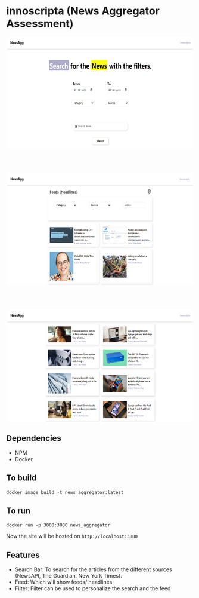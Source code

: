 # innoscripta (News Aggregator Assessment)
<p align="center">
    <img src="./public/news-landing.png"
        alt="News Landing"
        width="500"
        height="300"
    />
</p>
<br></br>
<p align="center">
    <img src="./public/news-feeds.png"
        alt="News Landing"
        width="500"
        height="300"
    />
</p>
<br></br>
<p align="center">
    <img src="./public/news-list.png"
        alt="News Landing"
        width="500"
        height="300"
    />
</p>

## Dependencies
- NPM
- Docker

## To build
```
docker image build -t news_aggregator:latest
```

## To run
```
docker run -p 3000:3000 news_aggregator
```
Now the site will be hosted on `http://localhost:3000`

## Features
- Search Bar: To search for the articles from the different sources (NewsAPI, The Guardian, New York Times).
- Feed: Which will show feeds/ headlines
- Filter: Filter can be used to personalize the search and the feed
